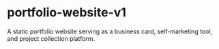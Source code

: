 # portfolio-website-v1
A static portfolio website serving as a business card, self-marketing tool, and project collection platform.
